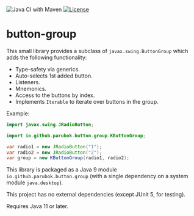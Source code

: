 ![Java CI with Maven](https://github.com/parubok/button-group/workflows/Java%20CI%20with%20Maven/badge.svg?branch=master)
[![License](https://img.shields.io/badge/License-Apache%202.0-blue.svg)](https://github.com/parubok/button-group/blob/master/LICENSE)

# button-group

This small library provides a subclass of `javax.swing.ButtonGroup` which adds the following functionality:
- Type-safety via generics.
- Auto-selects 1st added button.
- Listeners.
- Mnemonics.
- Access to the buttons by index.
- Implements `Iterable` to iterate over buttons in the group.

Example:
```java
import javax.swing.JRadioButton;

import io.github.parubok.button.group.KButtonGroup;

var radio1 = new JRadioButton("1");
var radio2 = new JRadioButton("2");
var group = new KButtonGroup(radio1, radio2);
```

This library is packaged as a Java 9 module `io.github.parubok.button.group` (with a single dependency on a system module `java.desktop`). 

This project has no external dependencies (except JUnit 5, for testing).

Requires Java 11 or later.
